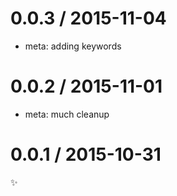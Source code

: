 
0.0.3 / 2015-11-04
==================

  * meta: adding keywords

0.0.2 / 2015-11-01
==================

  * meta: much cleanup

0.0.1 / 2015-10-31
==================

:sparkles:
